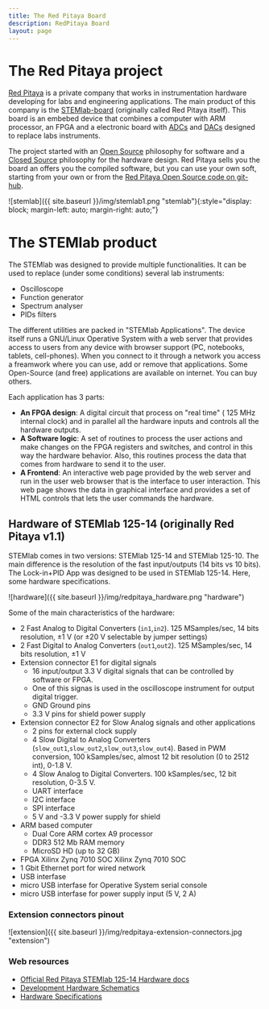 ```yaml
---
title: The Red Pitaya Board
description: RedPitaya Board
layout: page
---
```


# The Red Pitaya project

[Red Pitaya](https://www.redpitaya.com/) is a private company that works in instrumentation
hardware developing for labs and engineering applications.
The main product of this company is the [STEMlab-board](https://www.redpitaya.com/f130/STEMlab-board)
(originally called Red Pitaya itself). This board is an embebed device that combines
a computer with ARM processor, an FPGA and a electronic board with
[ADCs](https://en.wikipedia.org/wiki/Analog-to-digital_converter)
and
[DACs](https://en.wikipedia.org/wiki/Digital-to-analog_converter)
designed to replace labs instruments.

The project started with an [Open Source](https://en.wikipedia.org/wiki/Open-source_software)
philosophy for software and a [Closed Source](https://en.wikipedia.org/w/index.php?title=Closed_Source)
philosophy for the hardware design. Red Pitaya sells you the board an offers you the compiled software,
but you can use your own soft, starting from your own or from the
[Red Pitaya Open Source code on git-hub](https://github.com/RedPitaya).

![stemlab]({{ site.baseurl }}/img/stemlab1.png "stemlab"){:style="display: block; margin-left: auto; margin-right: auto;"}


# The STEMlab product

The STEMlab was designed to provide multiple functionalities. It can be used to replace
(under some conditions) several lab instruments:

  - Oscilloscope
  - Function generator
  - Spectrum analyser
  - PIDs filters

The different utilities are packed in "STEMlab Applications". The device itself
runs a GNU/Linux Operative System with a web server that provides access to users
from any device with browser support (PC, notebooks, tablets, cell-phones).
When you connect to it through a network you access a freamwork where you can
use, add or remove that applications. Some Open-Source (and free) applications are
available on internet. You can buy others.

Each application has 3 parts:

  - **An FPGA design**: A digital circuit that process on "real time" ( 125 MHz internal clock)
    and in parallel all the hardware inputs and controls all the hardware outputs.
  - **A Software logic**: A set of routines to process the user actions and make changes
    on the FPGA registers and switches, and control in this way the hardware behavior. Also,
    this routines process the data that comes from hardware to send it to the user.
  - **A Frontend**: An interactive web page provided by the web server and run in the
    user web browser that is the interface to user interaction. This web page shows the data in
    graphical interface and provides a set of HTML controls that lets the user commands the hardware.


## Hardware of STEMlab 125-14 (originally Red Pitaya v1.1)

STEMlab comes in two versions: STEMlab 125-14 and STEMlab 125-10. The main difference is the
resolution of the fast input/outputs (14 bits vs 10 bits). The Lock-in+PID App was designed to
be used in STEMlab 125-14. Here, some hardware specifications.

![hardware]({{ site.baseurl }}/img/redpitaya_hardware.png "hardware")

Some of the main characteristics of the hardware:

  - 2 Fast Analog to Digital Converters (`in1`,`in2`).
    125 MSamples/sec, 14 bits resolution, ±1 V (or ±20 V selectable by jumper settings)
  - 2 Fast Digital to Analog Converters (`out1`,`out2`).
    125 MSamples/sec, 14 bits resolution, ±1 V
  - Extension connector E1 for digital signals
    - 16 input/output 3.3 V digital signals that can be controlled by software or FPGA.
    - One of this signas is used in the oscilloscope instrument for output digital trigger.
    - GND Ground pins
    - 3.3 V pins for shield power supply
  - Extension connector E2 for Slow Analog signals and other applications
    - 2 pins for external clock supply
    - 4 Slow Digital to Analog Converters (`slow_out1`,`slow_out2`,`slow_out3`,`slow_out4`).
      Based in PWM conversion, 100 kSamples/sec, almost 12 bit resolution (0 to 2512 int), 0-1.8 V.
    - 4 Slow Analog to Digital Converters.
       100 kSamples/sec, 12 bit resolution, 0-3.5 V.
    - UART interface
    - I2C interface
    - SPI interface
    - 5 V and -3.3 V power supply for shield
  - ARM based computer
    - Dual Core ARM cortex A9 processor
    - DDR3 512 Mb RAM memory
    - MicroSD HD (up to 32 GB)
  - FPGA Xilinx Zynq 7010 SOC Xilinx Zynq 7010 SOC
  - 1 Gbit Ethernet port for wired network
  - USB interfase
  - micro USB interfase for Operative System serial console
  - micro USB interfase for power supply input (5 V, 2 A)


### Extension connectors pinout

![extension]({{ site.baseurl }}/img/redpitaya-extension-connectors.jpg "extension")


### Web resources

  - [Official Red Pitaya STEMlab 125-14 Hardware docs](http://redpitaya.readthedocs.io/en/latest/developerGuide/125-14/top.html)
  - [Development Hardware Schematics](https://dl.dropboxusercontent.com/s/jkdy0p05a2vfcba/Red_Pitaya_Schematics_v1.0.1.pdf)
  - [Hardware Specifications](https://www.galagomarket.com/datasheet/redpitaya_hardware%20specifications.pdf)
